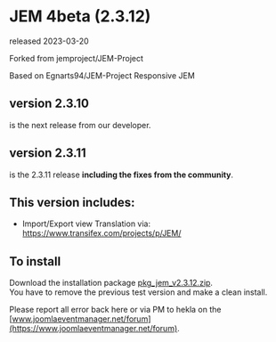 # JEM 4beta (2.3.12)
released 2023-03-20


Forked from jemproject/JEM-Project

Based on Egnarts94/JEM-Project Responsive JEM


## version 2.3.10
is the next release from our developer.

## version 2.3.11
is the 2.3.11 release **including the fixes from the community**.

## This version includes:
- Import/Export view
Translation via:  https://www.transifex.com/projects/p/JEM/

## To install
Download the installation package [pkg_jem_v2.3.12.zip](https://raw.githubusercontent.com/Heklaterriol/JEM-Project/JEM-4beta2/pkg_jem_v2.3.12.zip).    
You have to remove the previous test version and make a clean install.

Please report all error back here or via PM to hekla on the [www.joomlaeventmanager.net/forum](https://www.joomlaeventmanager.net/forum).